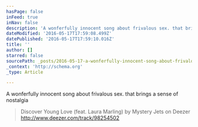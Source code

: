 ```yaml
---
hasPage: false
inFeed: true
inNav: false
description: 'A wonferfully innocent song about frivalous sex. that brings a sense of nostalgia '
dateModified: '2016-05-17T17:59:08.499Z'
datePublished: '2016-05-17T17:59:10.016Z'
title: ''
author: []
starred: false
sourcePath: _posts/2016-05-17-a-wonferfully-innocent-song-about-frivalous-sex-that-brings.md
_context: 'http://schema.org'
_type: Article

---
```

A wonferfully innocent song about frivalous sex. that brings a sense of nostalgia 
> 
> Discover Young Love (feat. Laura Marling) by Mystery Jets on Deezer http://www.deezer.com/track/98254502